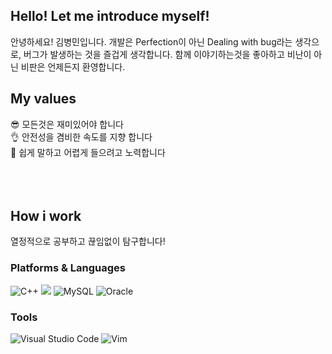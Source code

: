 
## Hello! Let me introduce myself!

안녕하세요! 김병민입니다. 개발은 Perfection이 아닌 Dealing with bug라는 생각으로, 버그가 발생하는 것을 즐겁게 생각합니다.
함께 이야기하는것을 좋아하고 비난이 아닌 비판은 언제든지 환영합니다.


## My values

😎 모든것은 재미있어야 합니다<br />
👌 안전성을 겸비한 속도를 지향 합니다<br />
🦻 쉽게 말하고 어렵게 들으려고 노력합니다<br />
<br />
<br />
<br />
## How i work
열정적으로 공부하고 끊임없이 탐구합니다!

### Platforms & Languages
![C++](https://img.shields.io/badge/C++-00599C.svg?&style=for-the-badge&logo=cplusplus&logoColor=white)
  <img src="https://img.shields.io/badge/java-007396?style=for-the-badge&logo=java&logoColor=white"> 
![MySQL](https://img.shields.io/badge/MySQL-4479A1.svg?&style=for-the-badge&logo=MySQL&logoColor=white)
![Oracle](https://img.shields.io/badge/Oracle-F80000.svg?&style=for-the-badge&logo=Oracle&logoColor=white)

### Tools
![Visual Studio Code](https://img.shields.io/badge/Visual%20Studio%20Code-007ACC.svg?&style=for-the-badge&logo=Visual%20Studio%20Code&logoColor=white)
![Vim](https://img.shields.io/badge/vim-019733.svg?&style=for-the-badge&logo=vim&logoColor=white)





